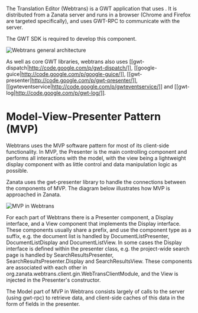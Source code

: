 The Translation Editor (Webtrans) is a GWT application that uses . It is distributed from a Zanata server and runs in a browser (Chrome and Firefox are targeted specifically), and uses GWT-RPC to communicate with the server.

The GWT SDK is required to develop this component.

![Webtrans general architecture](http://zanata.org/images/diagrams/zanata-2.0-architecture-webtrans.svg)

As well as core GWT libraries, webtrans also uses [[gwt-dispatch|http://code.google.com/p/gwt-dispatch/]], [[google-guice|http://code.google.com/p/google-guice/]], [[gwt-presenter|http://code.google.com/p/gwt-presenter/]], [[gwteventservice|http://code.google.com/p/gwteventservice/]] and [[gwt-log|http://code.google.com/p/gwt-log/]].


# Model-View-Presenter Pattern (MVP)
Webtrans uses the MVP software pattern for most of its client-side functionality. In MVP, the Presenter is the main controlling component and performs all interactions with the model, with the view being a lightweight display component with as little control and data manipulation logic as possible.

Zanata uses the gwt-presenter library to handle the connections between the components of MVP. The diagram below illustrates how MVP is approached in Zanata.

![MVP in Webtrans](http://zanata.org/images/diagrams/zanata-2.0-architecture-webtrans-mvp.svg)

For each part of Webtrans there is a Presenter component, a Display interface, and a View component that implements the Display interface. These components usually share a prefix, and use the component type as a suffix, e.g. the document list is handled by DocumentListPresenter, DocumentListDisplay and DocumentListView. In some cases the Display interface is defined within the presenter class, e.g. the project-wide search page is handled by SearchResultsPresenter, SearchResultsPresenter.Display and SearchResultsView. These components are associated with each other in org.zanata.webtrans.client.gin.WebTransClientModule, and the View is injected in the Presenter's constructor.

The Model part of MVP in Webtrans consists largely of calls to the server (using gwt-rpc) to retrieve data, and client-side caches of this data in the form of fields in the presenter.